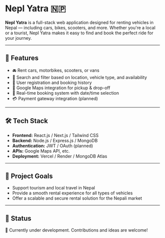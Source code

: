 # Nepl Yatra 🇳🇵

**Nepl Yatra** is a full-stack web application designed for renting vehicles in Nepal — including cars, bikes, scooters, and more. Whether you're a local or a tourist, Nepl Yatra makes it easy to find and book the perfect ride for your journey.

---

## 🌟 Features

- 🚘 Rent cars, motorbikes, scooters, or vans
- 🔎 Search and filter based on location, vehicle type, and availability
- 🧾 User registration and booking history
- 📍 Google Maps integration for pickup & drop-off
- 📆 Real-time booking system with date/time selection
- 💳 Payment gateway integration (planned)

---

## 🛠️ Tech Stack

- **Frontend:** React.js / Next.js / Tailwind CSS
- **Backend:** Node.js / Express.js / MongoDB
- **Authentication:** JWT / OAuth (planned)
- **APIs:** Google Maps API, etc.
- **Deployment:** Vercel / Render / MongoDB Atlas

---

## 📌 Project Goals

- Support tourism and local travel in Nepal
- Provide a smooth rental experience for all types of vehicles
- Offer a scalable and secure rental solution for the Nepali market

---

## 📍 Status

🚧 Currently under development. Contributions and ideas are welcome!
